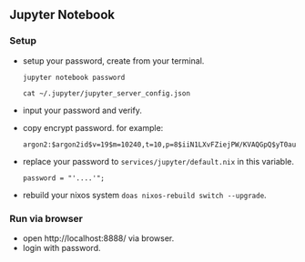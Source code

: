 ## Jupyter Notebook

### Setup

* setup your password, create from your terminal.

	```
	jupyter notebook password

	cat ~/.jupyter/jupyter_server_config.json
	````

* input your password and verify.
* copy encrypt password. for example:
	```
	argon2:$argon2id$v=19$m=10240,t=10,p=8$iiN1LXvFZiejPW/KVAQGpQ$yT0auNcsbTcX6HH6Z0BgCdbTlMt9inSvdpYwgCi6bEw
	```
* replace your password to `services/jupyter/default.nix` in this variable.
	```
  password = "'....'";
	```

* rebuild your nixos system `doas nixos-rebuild switch --upgrade`.

### Run via browser

* open http://localhost:8888/ via browser.
* login with password.
